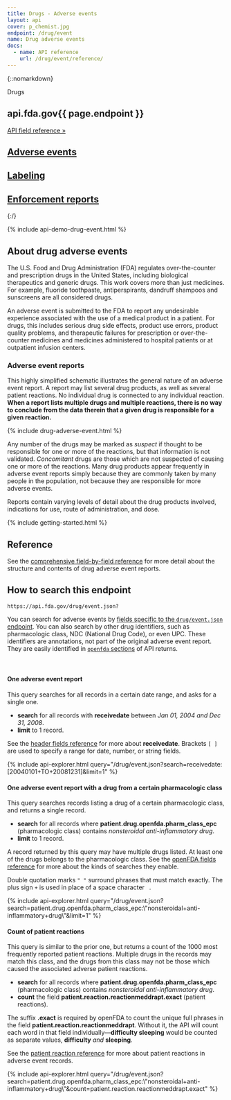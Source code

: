 ```yaml
---
title: Drugs - Adverse events
layout: api
cover: p_chemist.jpg
endpoint: /drug/event
name: Drug adverse events
docs:
  - name: API reference
    url: /drug/event/reference/
---
```

{::nomarkdown}
<section class="content-heading api {% if page.cover %}cover{% endif %}" style="background-image:url('{{ site.baseurl }}/assets/img/{{ page.cover }}');">
  <div class="content-heading-text">
    <div class="content-heading-title">
      Drugs
    </div>
    <h1><span class="faded">api.fda.gov</span>{{ page.endpoint }}</h1>
    <a href="{{ site.baseurl }}{{ page.endpoint }}/reference/" class="api-nav">API field reference »</a>
  </div>
</section>

<div class="row tabs">
  <div class="col-sm-4 tab selected"><h2><a href="{{ site.baseurl }}/drug/event/">Adverse events</a></h2></div>
  <div class="col-sm-4 tab"><h2><a href="{{ site.baseurl }}/drug/label/">Labeling</a></h2></div>
  <div class="col-sm-4 tab"><h2><a href="{{ site.baseurl }}/drug/enforcement/">Enforcement reports</a></h2></div>
</div>
{:/}

{% include api-demo-drug-event.html %}

<section class="reference">

## About drug adverse events

The U.S. Food and Drug Administration (FDA) regulates over-the-counter and prescription drugs in the United States, including biological therapeutics and generic drugs. This work covers more than just medicines. For example, fluoride toothpaste, antiperspirants, dandruff shampoos and sunscreens are all considered drugs.

An adverse event is submitted to the FDA to report any undesirable experience associated with the use of a medical product in a patient. For drugs, this includes serious drug side effects, product use errors, product quality problems, and therapeutic failures for prescription or over-the-counter medicines and medicines administered to hospital patients or at outpatient infusion centers.

### Adverse event reports

This highly simplified schematic illustrates the general nature of an adverse event report. A report may list several drug products, as well as several patient reactions. No individual drug is connected to any individual reaction. **When a report lists multiple drugs and multiple reactions, there is no way to conclude from the data therein that a given drug is responsible for a given reaction.**

{% include drug-adverse-event.html %}

Any number of the drugs may be marked as *suspect* if thought to be responsible for one or more of the reactions, but that information is not validated. *Concomitant* drugs are those which are not suspected of causing one or more of the reactions. Many drug products appear frequently in adverse event reports simply because they are commonly taken by many people in the population, not because they are responsible for more adverse events.

Reports contain varying levels of detail about the drug products involved, indications for use, route of administration, and dose.

{% include getting-started.html %}

## Reference

See the <a href="reference/">comprehensive field-by-field reference</a> for more detail about the structure and contents of drug adverse event reports.

## How to search this endpoint

    https://api.fda.gov/drug/event.json?

You can search for adverse events by <a href="reference/">fields specific to the `drug/event.json` endpoint</a>. You can also search by other drug identifiers, such as pharmacologic class, NDC (National Drug Code), or even UPC. These identifiers are annotations, not part of the original adverse event report. They are easily identified in <a href="{{ site.baseurl }}/api/reference/#openfda-fields">`openfda` sections</a> of API returns.

<div class="api-explorer" style="margin-top: 7ex">
<div class="query">
<h4 class="query-title">One adverse event report</h4>
<div class="query-description">
This query searches for all records in a certain date range, and asks for a single one.

 - **search** for all records with **receivedate** between *Jan 01, 2004 and Dec 31, 2008*.
 - **limit** to 1 record.

See the [header fields reference](reference/#header) for more about **receivedate**. Brackets `[ ]` are used to specify a range for date, number, or string fields.
</div>
</div>
<div class="explorer">
{% include api-explorer.html query="/drug/event.json?search=receivedate:[20040101+TO+20081231]&limit=1" %}
</div>
</div>

<div class="api-explorer">
<div class="query">
<h4 class="query-title">One adverse event report with a drug from a certain pharmacologic class</h4>
<div class="query-description">
This query searches records listing a drug of a certain pharmacologic class, and returns a single record.

 - **search** for all records where **patient.drug.openfda.pharm_class_epc** (pharmacologic class) contains *nonsteroidal anti-inflammatory drug*.
 - **limit** to 1 record.

A record returned by this query may have multiple drugs listed. At least one of the drugs belongs to the pharmacologic class. See the [openFDA fields reference](reference/#openfda-fields) for more about the kinds of searches they enable.

Double quotation marks `" "` surround phrases that must match exactly. The plus sign `+` is used in place of a space character ` `.
</div>
</div>
<div class="explorer">
{% include api-explorer.html query="/drug/event.json?search=patient.drug.openfda.pharm_class_epc:\"nonsteroidal+anti-inflammatory+drug\"&limit=1" %}
</div>
</div>

<div class="api-explorer">
<div class="query">
<h4 class="query-title">Count of patient reactions</h4>
<div class="query-description">
This query is similar to the prior one, but returns a count of the 1000 most frequently reported patient reactions. Multiple drugs in the records may match this class, and the drugs from this class may not be those which caused the associated adverse patient reactions.

 - **search** for all records where **patient.drug.openfda.pharm_class_epc** (pharmacologic class) contains *nonsteroidal anti-inflammatory drug*.
 - **count** the field **patient.reaction.reactionmeddrapt.exact** (patient reactions).

The suffix **.exact** is required by openFDA to count the unique full phrases in the field **patient.reaction.reactionmeddrapt**. Without it, the API will count each word in that field individually—**difficulty sleeping** would be counted as separate values, **difficulty** *and* **sleeping**.

See the [patient reaction reference](reference/#patient-reaction-data) for more about patient reactions in adverse event records.
</div>
<!-- <svg class="chart"></svg> -->
</div>
<div class="explorer">
{% include api-explorer.html query="/drug/event.json?search=patient.drug.openfda.pharm_class_epc:\"nonsteroidal+anti-inflammatory+drug\"&count=patient.reaction.reactionmeddrapt.exact" %}
</div>
</div>

</section>